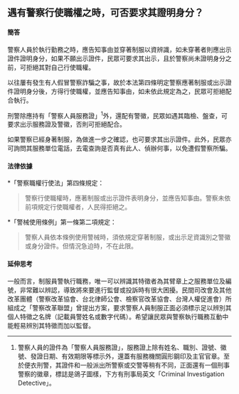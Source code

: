 ## 遇有警察行使職權之時，可否要求其證明身分？

#### 簡答

警察人員於執行勤務之時，應告知事由並穿著制服以資辨識，如未穿著者則應出示證件證明身分，如果不願出示證件，民眾可要求其出示，且於警察尚未證明身分之前，可拒絕其對自己行使職權。

以往屢有發生有人假冒警察詐騙之事，故於本法第四條明定警察應著制服或出示證件證明身分後，方得行使職權，並應告知事由，如未依此規定為之，民眾可拒絕配合執行。

刑警除應持有「警察人員服務證」<sup>1</sup>外，還配有警徽，民眾如遇其臨檢、盤查，可要求出示服務證及警徽，否則可拒絕配合。

如果警察已經身著制服，為做進一步之確認，也可要求其出示證件。此外，民眾亦可詢問其服務單位電話，去電查詢是否真有此人、偵辦何事，以免遭假警察所騙。

#### 法律依據

*「警察職權行使法」第四條規定：

   > 警察行使職權時，應著制服或出示證件表明身分，並應告知事由。警察未依前項規定行使職權者，人民得拒絕之。

*「警械使用條例」第一條第二項規定：

   > 警察人員依本條例使用警械時，須依規定穿著制服，或出示足資識別之警徽或身分證件。但情況急迫時，不在此限。

#### 延伸思考

一般而言，制服員警執行職務，唯一可以辨識其特徵者為其臂章上之服務單位及編號，非常難以辨認，導致將來要進行監督或投訴時有很大困擾。民間司改會及其他改革團體（警察改革協會、台北律師公會、檢察官改革協會、台灣人權促進會）所組成之「警察改革聯盟」曾提出方案，要求警察人員制服正面必須標示足以辨別其個人特徵之名牌（記載員警姓名或數字代碼）。希望讓民眾與警察執行職務互動中能輕易辨別其特徵而加以監督。

---

1. 警察人員的證件為「警察人員服務證」，服務證上除有姓名、職別、證號、徽號、發證日期、有效期限等標示外，還蓋有服務機關圓形鋼印及主官官章。至於便衣刑警，其證件和一般派出所警察或交警等稍有不同，正面還有一個刑事警察的徽章，標誌是鴿子圖樣，下方有刑事局英文「Criminal Investigation Detective」。